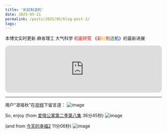 ```yaml
---
title: '彩虹制造机'
date: 2025-05-21
permalink: /posts/2025/05/blog-post-1/
tags:
---
```


本博文实时更新 麻省理工 大气科学 <span style="color: red;">机密研究</span> 《<span style="color: red;">彩</span><span style="color: orange;">虹</span><span style="color: brown;">制</span><span style="color: green;">造</span><span style="color: blue;">机</span>》的最新进展

<iframe style="border-radius:12px" src="https://open.spotify.com/embed/track/2u3k4qplPLgSe7T6DqLBfe?utm_source=generator" width="100%" height="152" frameBorder="0" allowfullscreen="" allow="autoplay; clipboard-write; encrypted-media; fullscreen; picture-in-picture" loading="lazy"></iframe>

---

用户“凛珞秋”在[视频]( https://b23.tv/ZthC99J)下留言道：
![image](https://github.com/user-attachments/assets/e734b3dd-c03d-4eed-8174-eb0a195df33d)

So, enjoy (from [爱情公寓第二季第八集](https://www.youtube.com/watch?v=MYwhi6u1gqI&list=PLIN-ht974xkghS7BpJmiyfg5WZXp7ZWEH&index=28&ab_channel=YOUKU-GetAPPnow) 36分45秒)
![image](https://github.com/user-attachments/assets/4a4d5a64-e664-43ba-b274-11a1420b96e1)

(and from [今天的幸福2](https://b23.tv/WkQlPxK) 11分06秒)
![image](https://github.com/user-attachments/assets/1a52d14e-13b8-494f-ac3f-ea718e7b57eb)



